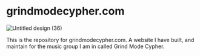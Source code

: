 # grindmodecypher.com

![Untitled design (36)](https://user-images.githubusercontent.com/19922556/136319731-bad8bdcc-3f2a-476b-b7ad-393e7c70b2b3.png)

This is the repository for grindmodecypher.com. A website I have built, and maintain for the music group I am in called Grind Mode Cypher.
